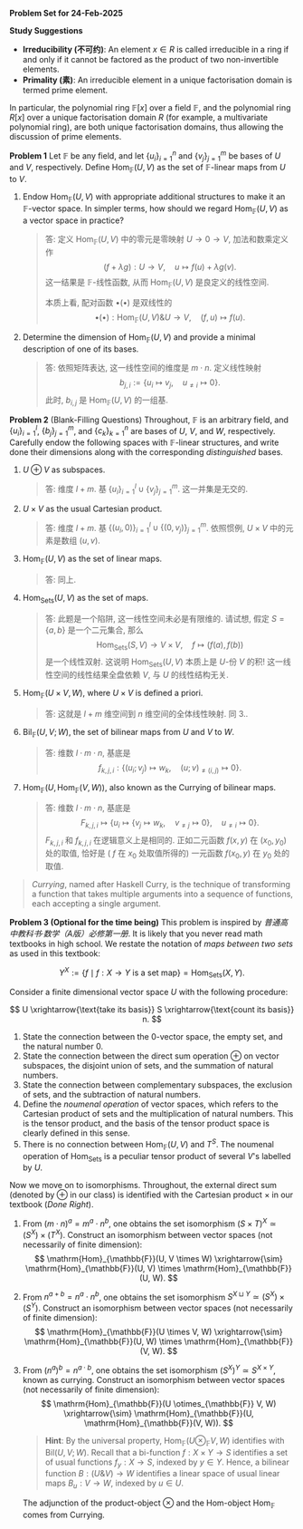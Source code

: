 **Problem Set for 24-Feb-2025**

**Study Suggestions**

- **Irreducibility (不可约)**: An element $x \in R$ is called irreducible in a ring if and only if it cannot be factored as the product of two non-invertible elements.  
- **Primality (素)**: An irreducible element in a unique factorisation domain is termed prime element.

In particular, the polynomial ring $\mathbb{F}[x]$ over a field $\mathbb{F}$, and the polynomial ring $R[x]$ over a unique factorisation domain $R$ (for example, a multivariate polynomial ring), are both unique factorisation domains, thus allowing the discussion of prime elements.

**Problem 1** Let $\mathbb{F}$ be any field, and let $\{u_i\}_{i=1}^n$ and $\{v_j\}_{j=1}^m$ be bases of $U$ and $V$, respectively. Define $\mathrm{Hom}_{\mathbb{F}}(U, V)$ as the set of $\mathbb{F}$-linear maps from $U$ to $V$. 

1. Endow $\mathrm{Hom}_{\mathbb{F}}(U, V)$ with appropriate additional structures to make it an $\mathbb{F}$-vector space. In simpler terms, how should we regard $\mathrm{Hom}_{\mathbb{F}}(U, V)$ as a vector space in practice?  

   > 答: 定义 $\mathrm{Hom}_{\mathbb F}(U,V)$ 中的零元是零映射 $U \to 0 \to V$, 加法和数乘定义作
   > $$
   > (f+ \lambda g) : U \to V,\quad u \mapsto f(u) + \lambda g(v). 
   > $$
   > 这一结果是 $\mathbb{F}$-线性函数, 从而 $\mathrm{Hom}_{\mathbb F}(U,V)$ 是良定义的线性空间. 
   >
   > 本质上看, 配对函数 $\bullet (\bullet)$ 是双线性的
   > $$
   > \bullet (\bullet) : \mathrm{Hom}_{\mathbb F}(U, V) \& U\to V,\quad (f,u)\mapsto f(u).
   > $$
2. Determine the dimension of $\mathrm{Hom}_{\mathbb{F}}(U, V)$ and provide a minimal description of one of its bases.

   > 答: 依照矩阵表达, 这一线性空间的维度是 $m \cdot n$. 定义线性映射
   > $$
   > b_{j,i}:= \{u_i \mapsto v_j ,\quad u_{\neq i} \mapsto 0\}.
   > $$
   > 此时, $b_{i,j}$ 是 $\mathrm{Hom}_{\mathbb F}(U,V)$ 的一组基. 

**Problem 2** (Blank-Filling Questions) Throughout, $\mathbb{F}$ is an arbitrary field, and $\{u_i\}_{i=1}^{l}$, $\{b_j\}_{j=1}^{m}$, and $\{c_k\}_{k=1}^{n}$ are bases of $U$, $V$, and $W$, respectively. Carefully endow the following spaces with $\mathbb{F}$-linear structures, and write done their dimensions along with the corresponding *distinguished* bases.

1. $U \oplus V$ as subspaces.  

   > 答: 维度 $l+m$. 基 $\{u_i\}_{i=1}^l \cup \{v_j\}_{j=1}^m$. 这一并集是无交的. 
2. $U \times V$ as the usual Cartesian product.  

   > 答: 维度 $l+m$. 基 $\{(u_i, 0)\}_{i=1}^l \cup \{(0, v_j)\}_{j=1}^m$. 依照惯例, $U \times V$ 中的元素是数组 $(u,v)$. 
3. $\mathrm{Hom}_{\mathbb{F}}(U, V)$ as the set of linear maps.  

   > 答: 同上. 
4. $\mathrm{Hom}_{\mathrm{Sets}}(U, V)$ as the set of maps.  

   > 答: 此题是一个陷阱, 这一线性空间未必是有限维的. 请试想, 假定 $S=\{a,b\}$ 是一个二元集合, 那么 
   > $$
   > \mathrm{Hom}_{\mathrm{Sets}}(S,V) \to  V \times V,\quad f \mapsto (f(a),f(b))
   > $$
   > 是一个线性双射. 这说明 $\mathrm{Hom}_{\mathrm{Sets}}(U, V)$ 本质上是 $U$-份 $V$ 的积! 这一线性空间的线性结果全盘依赖 $V$, 与 $U$ 的线性结构无关. 
5. $\mathrm{Hom}_{\mathbb{F}}(U \times V, W)$, where $U \times V$ is defined a priori.  

   > 答: 这就是 $l +m$ 维空间到 $n$ 维空间的全体线性映射. 同 3..
6. $\mathrm{Bil}_{\mathbb{F}}(U, V; W)$, the set of bilinear maps from $U$ and $V$ to $W$.  

   > 答: 维数 $l \cdot m \cdot n$, 基底是 
   > $$
   > f_{k,j,i}:\{(u_i;v_j)\mapsto w_k,\quad (u;v)_{\neq (i,j)}\mapsto 0\}.
   > $$
7. $\mathrm{Hom}_{\mathbb{F}}(U, \mathrm{Hom}_{\mathbb{F}}(V, W))$, also known as the Currying of bilinear maps.  

   > 答: 维数 $l \cdot m \cdot n$, 基底是 
   > $$
   > F_{k,j,i} \mapsto \{u_i \mapsto \{v_j \mapsto w_k,\quad v_{\neq j} \mapsto 0\},\quad u_{\neq i} \mapsto 0\}.
   > $$
   > $F_{k,j,i}$ 和 $f_{k,j,i}$ 在逻辑意义上是相同的. 正如二元函数 $f(x,y)$ 在 $(x_0, y_0)$ 处的取值, 恰好是 ( $f$ 在 $x_0$ 处取值所得的) 一元函数 $f(x_0, y)$ 在 $y_0$ 处的取值. 

> *Currying*, named after Haskell Curry, is the technique of transforming a function that takes multiple arguments into a sequence of functions, each accepting a single argument.

**Problem 3 (Optional for the time being)** This problem is inspired by *普通高中教科书·数学（A版）必修第一册*. It is likely that you never read math textbooks in high school. We restate the notation of *maps between two sets* as used in this textbook:

$$
Y^X := \{ f \mid f: X \to Y \ \text{is a set map} \} = \mathrm{Hom}_{\mathrm{Sets}}(X, Y).
$$

Consider a finite dimensional vector space $U$ with the following procedure:

$$
U \xrightarrow{\text{take its basis}} S \xrightarrow{\text{count its basis}} n.
$$

1. State the connection between the $0$-vector space, the empty set, and the natural number $0$.  
2. State the connection between the direct sum operation $\oplus$ on vector subspaces, the disjoint union of sets, and the summation of natural numbers.  
3. State the connection between complementary subspaces, the exclusion of sets, and the subtraction of natural numbers.  
4. Define the *noumenal operation* of vector spaces, which refers to the Cartesian product of sets and the multiplication of natural numbers. This is the tensor product, and the basis of the tensor product space is clearly defined in this sense.  
5. There is no connection between $\mathrm{Hom}_{\mathbb{F}}(U, V)$ and $T^S$. The noumenal operation of $\mathrm{Hom}_{\mathrm{Sets}}$ is a peculiar tensor product of several $V$'s labelled by $U$.

Now we move on to isomorphisms. Throughout, the external direct sum (denoted by $\oplus$ in our class) is identified with the Cartesian product $\times$ in our textbook (*Done Right*). 

1. From $(m \cdot n)^a = m^a \cdot n^b$, one obtains the set isomorphism $(S \times T)^X \simeq (S^X) \times (T^X)$. Construct an isomorphism between vector spaces (not necessarily of finite dimension):
    $$
    \mathrm{Hom}_{\mathbb{F}}(U, V \times W) \xrightarrow{\sim} \mathrm{Hom}_{\mathbb{F}}(U, V) \times \mathrm{Hom}_{\mathbb{F}}(U, W).
    $$

2. From $n^{a+b} = n^a \cdot n^b$, one obtains the set isomorphism $S^{X \sqcup Y} \simeq (S^X) \times (S^Y)$. Construct an isomorphism between vector spaces (not necessarily of finite dimension):
    $$
    \mathrm{Hom}_{\mathbb{F}}(U \times V, W) \xrightarrow{\sim} \mathrm{Hom}_{\mathbb{F}}(U, W) \times \mathrm{Hom}_{\mathbb{F}}(V, W).
    $$

3. From $(n^a)^b = n^{a \cdot b}$, one obtains the set isomorphism $(S^X)^Y \simeq S^{X \times Y}$, known as currying. Construct an isomorphism between vector spaces (not necessarily of finite dimension):
    $$
    \mathrm{Hom}_{\mathbb{F}}(U \otimes_{\mathbb{F}} V, W) \xrightarrow{\sim} \mathrm{Hom}_{\mathbb{F}}(U, \mathrm{Hom}_{\mathbb{F}}(V, W)).
    $$

    > **Hint**: By the universal property, $\mathrm{Hom}_{\mathbb{F}}(U \otimes_{\mathbb{F}} V, W)$ identifies with $\mathrm{Bil}(U, V; W)$. Recall that a bi-function $f: X \times Y \to S$ identifies a set of usual functions $f_y: X \to S$, indexed by $y \in Y$. Hence, a bilinear function $B: (U \& V) \to W$ identifies a linear space of usual linear maps $B_u: V \to W$, indexed by $u \in U$.

    The adjunction of the product-object $\otimes$ and the Hom-object $\mathrm{Hom}_{\mathbb{F}}$ comes from Currying.
